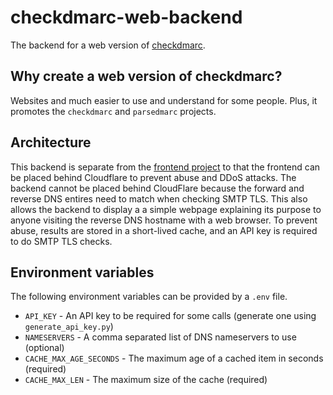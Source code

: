 # checkdmarc-web-backend

The backend for a web version of [checkdmarc](https://github.com/domainaware/checkdmarc).

## Why create a web version of checkdmarc?

Websites and much easier to use and understand for some people. Plus, it promotes the `checkdmarc` and `parsedmarc` projects.

## Architecture

This backend is separate from the [frontend project](https://github.com/domainaware/checkdmarc-web-frontend) to that the frontend can be placed behind Cloudflare to prevent abuse and DDoS attacks. The backend cannot be placed behind CloudFlare because the forward and reverse DNS entires need to match when checking SMTP TLS. This also allows the backend to display a a simple webpage explaining its purpose to anyone visiting the reverse DNS hostname with a web browser. To prevent abuse, results are stored in a short-lived cache, and an API key is required to do SMTP TLS checks.

## Environment variables

The following environment variables can be provided by a `.env` file.

- `API_KEY` - An API key to be required for some calls (generate one using `generate_api_key.py`)
- `NAMESERVERS` - A comma separated list of DNS nameservers to use (optional)
- `CACHE_MAX_AGE_SECONDS` - The maximum age of a cached item in seconds (required)
- `CACHE_MAX_LEN` - The maximum size of the cache (required)
